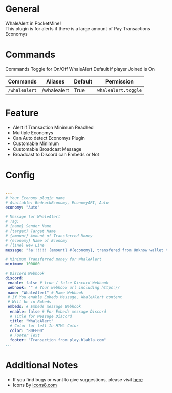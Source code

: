 # General
WhaleAlert in PocketMine!</br>
This plugin is for alerts if there is a large amount of Pay Transactions Economys

# Commands

Commands Toggle for On/Off WhaleAlert
Default if player Joined is On

Commands | Aliases | Default | Permission
--- | --- | --- | ---
`/whalealert` | /whalealert | True | `whalealert.toggle`

# Feature
- Alert if Transaction Minimum Reached
- Multiple Economys
- Can Auto detect Economys Plugin
- Customable Minimum
- Customable Broadcast Message
- Broadcast to Discord can Embeds or Not

# Config

``` YAML

---
# Your Economy plugin name
# Available: BedrockEconomy, EconomyAPI, Auto
economy: "Auto"

# Message for WhaleAlert
# Tag:
# {name} Sender Name
# {target} Target Name
# {amount} Amount of Transferred Money
# {economy} Name of Economy
# {line} New Line
message: "§a!!!!!! {amount} #{economy}, transfered from Unknow wallet to Unknow wallet"

# Minimum Transferred money for WhaleAlert
minimum: 100000

# Discord Webhook
discord:
 enable: false # true / false Discord Webhook
 webhook: "" # Your webhook url including https://
 name: "WhaleAlert" # Name Webhook
 # If You enable Embeds Message, WhaleAlert content
 # Will be in Embeds
 embeds: # Embeds message Webhook
  enable: false # For Embeds message Discord
  # Title for Message Discord
  title: "WhaleAlert"
  # Color for left In HTML Color
  color: "80FF00"
  # Footer Text
  footer: "Transaction from play.blabla.com"
...
```

# Additional Notes

- If you find bugs or want to give suggestions, please visit [here](https://github.com/XanderID/WhaleAlert/issues)
- Icons By [icons8.com](https://icons8.com)
